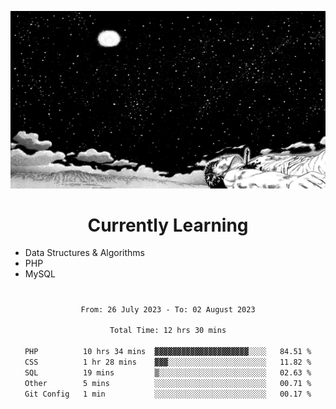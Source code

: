 <!-- Profile image -->
<p align="center">
 <img src="assets/guts-meadow.jpg" width="1080px">
</p>
<!-- Profile image end -->

<!-- Currently learning -->
<h1 align="center">Currently Learning </h1>

* Data Structures & Algorithms
* PHP
* MySQL 
#
<!-- Currently learning end -->

<div align="center">
<!--START_SECTION:waka-->

```txt
From: 26 July 2023 - To: 02 August 2023

Total Time: 12 hrs 30 mins

PHP          10 hrs 34 mins  ▓▓▓▓▓▓▓▓▓▓▓▓▓▓▓▓▓▓▓▓▓░░░░   84.51 %
CSS          1 hr 28 mins    ▓▓▓░░░░░░░░░░░░░░░░░░░░░░   11.82 %
SQL          19 mins         ▒░░░░░░░░░░░░░░░░░░░░░░░░   02.63 %
Other        5 mins          ░░░░░░░░░░░░░░░░░░░░░░░░░   00.71 %
Git Config   1 min           ░░░░░░░░░░░░░░░░░░░░░░░░░   00.17 %
```

<!--END_SECTION:waka-->
</div>
